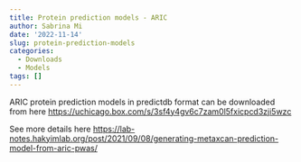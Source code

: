 ```yaml
---
title: Protein prediction models - ARIC
author: Sabrina Mi
date: '2022-11-14'
slug: protein-prediction-models
categories: 
  - Downloads
  - Models
tags: []
---
```


ARIC protein prediction models in predictdb format can be downloaded from here https://uchicago.box.com/s/3sf4y4gv6c7zam0l5fxicpcd3zji5wzc

See more details here
https://lab-notes.hakyimlab.org/post/2021/09/08/generating-metaxcan-prediction-model-from-aric-pwas/